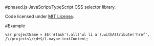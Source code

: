 #phased.js
JavaScript/TypeScript CSS selector library.

Code licensed under [MIT License](LICENSE).

#Example
```
var projectName = $$('#task').all('ul li a').withAttribute('href', /\/projects\/\d+$/).maybe.textContent;
```
